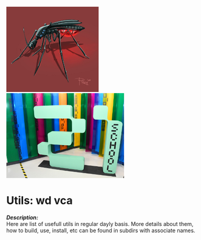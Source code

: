<p float="left">
  <img src=".doc/wd.jpg" width="243" />
  <img src=".doc/school21.jpg" width="310" />
</p>

# Utils: wd vca

***Description:*** <br/>
  Here are list of usefull utils in regular dayly basis. More details about them, how to build, use, install, etc can be found in subdirs with associate names.
  
  
  
  
